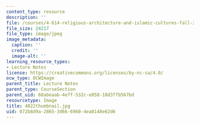 ```yaml
---
content_type: resource
description: ''
file: /courses/4-614-religious-architecture-and-islamic-cultures-fall-2002/072b8d9a28653d6669604ea8148e62d6_4022thumbnail.jpg
file_size: 24217
file_type: image/jpeg
image_metadata:
  caption: ''
  credit: ''
  image-alt: ''
learning_resource_types:
- Lecture Notes
license: https://creativecommons.org/licenses/by-nc-sa/4.0/
ocw_type: OCWImage
parent_title: Lecture Notes
parent_type: CourseSection
parent_uid: 68abeaab-4eff-532c-e858-18d3ffb567bd
resourcetype: Image
title: 4022thumbnail.jpg
uid: 072b8d9a-2865-3d66-6960-4ea8148e62d6
---
```

